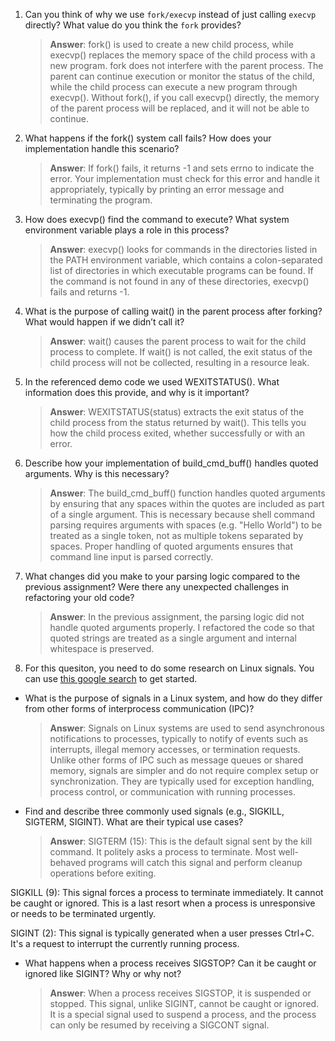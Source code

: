 1. Can you think of why we use `fork/execvp` instead of just calling `execvp` directly? What value do you think the `fork` provides?

    > **Answer**:  fork() is used to create a new child process, while execvp() replaces the memory space of the child process with a new program. fork does not interfere with the parent process. The parent can continue execution or monitor the status of the child, while the child process can execute a new program through execvp(). Without fork(), if you call execvp() directly, the memory of the parent process will be replaced, and it will not be able to continue.

2. What happens if the fork() system call fails? How does your implementation handle this scenario?

    > **Answer**: If fork() fails, it returns -1 and sets errno to indicate the error. Your implementation must check for this error and handle it appropriately, typically by printing an error message and terminating the program.

3. How does execvp() find the command to execute? What system environment variable plays a role in this process?

    > **Answer**: execvp() looks for commands in the directories listed in the PATH environment variable, which contains a colon-separated list of directories in which executable programs can be found. If the command is not found in any of these directories, execvp() fails and returns -1.

4. What is the purpose of calling wait() in the parent process after forking? What would happen if we didn’t call it?

    > **Answer**:  wait() causes the parent process to wait for the child process to complete. If wait() is not called, the exit status of the child process will not be collected, resulting in a resource leak.

5. In the referenced demo code we used WEXITSTATUS(). What information does this provide, and why is it important?

    > **Answer**:  WEXITSTATUS(status) extracts the exit status of the child process from the status returned by wait(). This tells you how the child process exited, whether successfully or with an error.

6. Describe how your implementation of build_cmd_buff() handles quoted arguments. Why is this necessary?

    > **Answer**:  The build_cmd_buff() function handles quoted arguments by ensuring that any spaces within the quotes are included as part of a single argument. This is necessary because shell command parsing requires arguments with spaces (e.g. "Hello World") to be treated as a single token, not as multiple tokens separated by spaces. Proper handling of quoted arguments ensures that command line input is parsed correctly.

7. What changes did you make to your parsing logic compared to the previous assignment? Were there any unexpected challenges in refactoring your old code?

    > **Answer**:  In the previous assignment, the parsing logic did not handle quoted arguments properly. I refactored the code so that quoted strings are treated as a single argument and internal whitespace is preserved.

8. For this quesiton, you need to do some research on Linux signals. You can use [this google search](https://www.google.com/search?q=Linux+signals+overview+site%3Aman7.org+OR+site%3Alinux.die.net+OR+site%3Atldp.org&oq=Linux+signals+overview+site%3Aman7.org+OR+site%3Alinux.die.net+OR+site%3Atldp.org&gs_lcrp=EgZjaHJvbWUyBggAEEUYOdIBBzc2MGowajeoAgCwAgA&sourceid=chrome&ie=UTF-8) to get started.

- What is the purpose of signals in a Linux system, and how do they differ from other forms of interprocess communication (IPC)?

    > **Answer**: Signals on Linux systems are used to send asynchronous notifications to processes, typically to notify of events such as interrupts, illegal memory accesses, or termination requests. Unlike other forms of IPC such as message queues or shared memory, signals are simpler and do not require complex setup or synchronization. They are typically used for exception handling, process control, or communication with running processes.

- Find and describe three commonly used signals (e.g., SIGKILL, SIGTERM, SIGINT). What are their typical use cases?

    > **Answer**:  SIGTERM (15): This is the default signal sent by the kill command. It politely asks a process to terminate. Most well-behaved programs will catch this signal and perform cleanup operations  before exiting.   

SIGKILL (9): This signal forces a process to terminate immediately. It cannot be caught or ignored. This is a last resort when a process is unresponsive or needs to be terminated urgently.   

SIGINT (2): This signal is typically generated when a user presses Ctrl+C. It's a request to interrupt the currently running process.

- What happens when a process receives SIGSTOP? Can it be caught or ignored like SIGINT? Why or why not?

    > **Answer**:  When a process receives SIGSTOP, it is suspended or stopped. This signal, unlike SIGINT, cannot be caught or ignored. It is a special signal used to suspend a process, and the process can only be resumed by receiving a SIGCONT signal.
